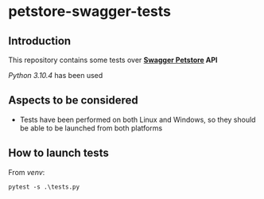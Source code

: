 # petstore-swagger-tests

## Introduction
This repository contains some tests over **[Swagger Petstore](https://petstore.swagger.io/) API**

*Python 3.10.4* has been used

## Aspects to be considered
- Tests have been performed on both Linux and Windows, so they should be able to be launched from both platforms

## How to launch tests
From *venv*:
````
pytest -s .\tests.py 
````